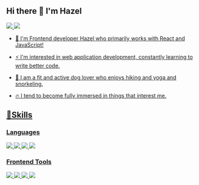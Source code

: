 ## Hi there 👋 I'm Hazel
 <a href="https://velog.io/@hazel_1130" target="_blank"><img src="https://img.shields.io/badge/Velog-20C997?style=flat-square&logo=Velog&logoColor=white"/>  <a href="mailto:deaese94@gmail.com" target="_blank"><img src="https://img.shields.io/badge/deaese94@gmail.com-EA4335?style=flat-square&logo=Gmail&logoColor=white"/> 


- 🔭 I'm Frontend developer Hazel who primarily works with React and JavaScript! 

- ⚡ I'm interested in web application development, constantly learning to write better code. 

- 🐶 I am a fit and active dog lover who enjoys hiking and yoga and snorkeling. 

- 🔥 I tend to become fully immersed in things that interest me.
 
 



## 💪Skills

### Languages

<img src="https://img.shields.io/badge/JavaScript-F7DF1E?style=flat-square&logo=JavaScript&logoColor=white"/>  <img src="https://img.shields.io/badge/TypeScript-3178C6?style=flat-square&logo=TypeScript&logoColor=white"/> <img src="https://img.shields.io/badge/HTML-E34F26?style=flat-square&logo=HTML5&logoColor=white"/>
<img src="https://img.shields.io/badge/CSS-1572B6?style=flat-square&logo=CSS3&logoColor=white"/>

### Frontend Tools

<img src="https://img.shields.io/badge/React-61DAFB?style=flat-square&logo=React&logoColor=white"/> <img src="https://img.shields.io/badge/Next.js-000000?style=flat-square&logo=Next.js&logoColor=white"/> <img src="https://img.shields.io/badge/Redux-764ABC?style=flat-square&logo=Redux&logoColor=white"/> 
 <img src="https://img.shields.io/badge/PostCSS-DD3A0A?style=flat-square&logo=PostCSS&logoColor=white"/> 




<!--
**HelloHazel/HelloHazel** is a ✨ _special_ ✨ repository because its `README.md` (this file) appears on your GitHub profile.

Here are some ideas to get you started:

- 🔭 I’m currently working on ...
- 🌱 I’m currently learning ...
- 👯 I’m looking to collaborate on ...
- 🤔 I’m looking for help with ...
- 💬 Ask me about ...
- 📫 How to reach me: ...
- 😄 Pronouns: ...
- ⚡ Fun fact: ...
-->
